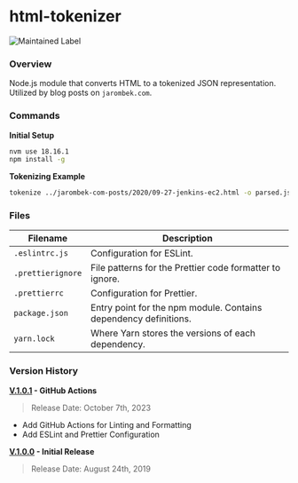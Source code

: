 # html-tokenizer

![Maintained Label](https://img.shields.io/badge/Maintained-Yes-brightgreen?style=for-the-badge)

### Overview

Node.js module that converts HTML to a tokenized JSON representation.  Utilized by blog posts on `jarombek.com`.

### Commands

**Initial Setup**

```bash
nvm use 18.16.1
npm install -g
```

**Tokenizing Example**

```bash
tokenize ../jarombek-com-posts/2020/09-27-jenkins-ec2.html -o parsed.json
```

### Files

| Filename                | Description                                                       |
|-------------------------|-------------------------------------------------------------------|
| `.eslintrc.js`          | Configuration for ESLint.                                         |
| `.prettierignore`       | File patterns for the Prettier code formatter to ignore.          |
| `.prettierrc`           | Configuration for Prettier.                                       |
| `package.json`          | Entry point for the npm module.  Contains dependency definitions. |
| `yarn.lock`             | Where Yarn stores the versions of each dependency.                |

### Version History

**[V.1.0.1](https://github.com/AJarombek/html-tokenizer/tree/v1.0.1) - GitHub Actions**

> Release Date: October 7th, 2023

* Add GitHub Actions for Linting and Formatting
* Add ESLint and Prettier Configuration

**[V.1.0.0](https://github.com/AJarombek/html-tokenizer/tree/v1.0.0) - Initial Release**

> Release Date: August 24th, 2019